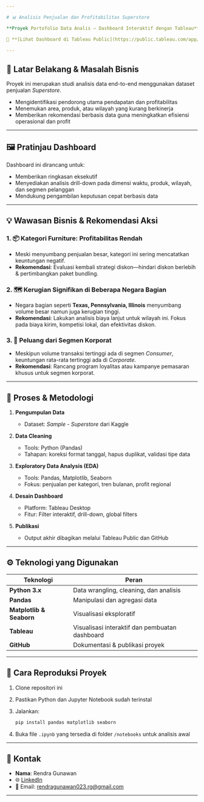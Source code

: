 ```yaml
---

# 📊 Analisis Penjualan dan Profitabilitas Superstore

**Proyek Portofolio Data Analis – Dashboard Interaktif dengan Tableau**

🔗 **[Lihat Dashboard di Tableau Public](https://public.tableau.com/app/profile/rendra.gunawan/viz/Proyek-Superstore-kaggle/ExecutiveSalesProfitabilityOverview)**

---
```


## 🧩 Latar Belakang & Masalah Bisnis

Proyek ini merupakan studi analisis data end-to-end menggunakan dataset penjualan *Superstore*.

* Mengidentifikasi pendorong utama pendapatan dan profitabilitas
* Menemukan area, produk, atau wilayah yang kurang berkinerja
* Memberikan rekomendasi berbasis data guna meningkatkan efisiensi operasional dan profit

---

## 🖼️ Pratinjau Dashboard

Dashboard ini dirancang untuk:

* Memberikan ringkasan eksekutif
* Menyediakan analisis drill-down pada dimensi waktu, produk, wilayah, dan segmen pelanggan
* Mendukung pengambilan keputusan cepat berbasis data


---

## 💡 Wawasan Bisnis & Rekomendasi Aksi

### 1. 📦 **Kategori Furniture: Profitabilitas Rendah**

* Meski menyumbang penjualan besar, kategori ini sering mencatatkan keuntungan negatif.
* **Rekomendasi**: Evaluasi kembali strategi diskon—hindari diskon berlebih & pertimbangkan paket bundling.

### 2. 🗺️ **Kerugian Signifikan di Beberapa Negara Bagian**

* Negara bagian seperti **Texas, Pennsylvania, Illinois** menyumbang volume besar namun juga kerugian tinggi.
* **Rekomendasi**: Lakukan analisis biaya lanjut untuk wilayah ini. Fokus pada biaya kirim, kompetisi lokal, dan efektivitas diskon.

### 3. 👔 **Peluang dari Segmen Korporat**

* Meskipun volume transaksi tertinggi ada di segmen *Consumer*, keuntungan rata-rata tertinggi ada di *Corporate*.
* **Rekomendasi**: Rancang program loyalitas atau kampanye pemasaran khusus untuk segmen korporat.

---

## 🔬 Proses & Metodologi

1. **Pengumpulan Data**

   * Dataset: *Sample - Superstore* dari Kaggle

2. **Data Cleaning**

   * Tools: Python (Pandas)
   * Tahapan: koreksi format tanggal, hapus duplikat, validasi tipe data

3. **Exploratory Data Analysis (EDA)**

   * Tools: Pandas, Matplotlib, Seaborn
   * Fokus: penjualan per kategori, tren bulanan, profit regional

4. **Desain Dashboard**

   * Platform: Tableau Desktop
   * Fitur: Filter interaktif, drill-down, global filters

5. **Publikasi**

   * Output akhir dibagikan melalui Tableau Public dan GitHub

---

## ⚙️ Teknologi yang Digunakan

| Teknologi                | Peran                                          |
| ------------------------ | ---------------------------------------------- |
| **Python 3.x**           | Data wrangling, cleaning, dan analisis         |
| **Pandas**               | Manipulasi dan agregasi data                   |
| **Matplotlib & Seaborn** | Visualisasi eksploratif                        |
| **Tableau**              | Visualisasi interaktif dan pembuatan dashboard |
| **GitHub**               | Dokumentasi & publikasi proyek                 |

---

## 🧪 Cara Reproduksi Proyek

1. Clone repositori ini
2. Pastikan Python dan Jupyter Notebook sudah terinstal
3. Jalankan:

   ```bash
   pip install pandas matplotlib seaborn
   ```
4. Buka file `.ipynb` yang tersedia di folder `/notebooks` untuk analisis awal

---

## 📇 Kontak

* **Nama**: Rendra Gunawan
* 🌐 [LinkedIn](https://www.linkedin.com/in/rendra-gunawan-9827771b1)
* 📧 Email: [rendragunawan023.rg@gmail.com](mailto:rendragunawan023.rg@gmail.com)

---